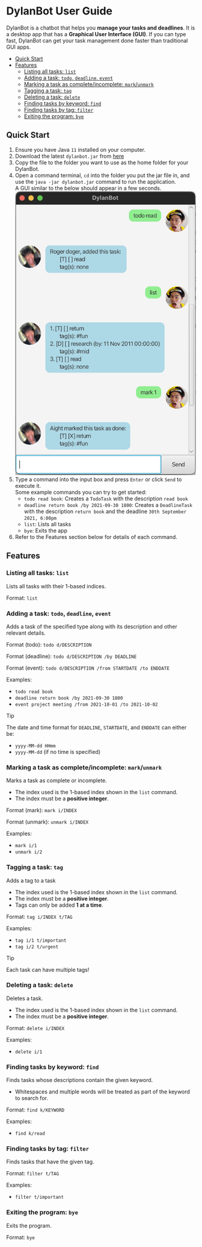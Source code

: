 # DylanBot User Guide

DylanBot is a chatbot that helps you **manage your tasks and deadlines**. 
It is a desktop app that has a **Graphical User Interface (GUI)**. 
If you can type fast, DylanBot can get your task management done faster than traditional GUI apps.

- [Quick Start](#quick-start)
- [Features](#features)
  - [Listing all tasks: `list`](#listing-all-tasks-list)
  - [Adding a task: `todo`, `deadline`, `event`](#adding-a-task-todo-deadline-event)
  - [Marking a task as complete/incomplete: `mark`/`unmark`](#marking-a-task-as-completeincomplete-markunmark)
  - [Tagging a task: `tag`](#tagging-a-task-tag)
  - [Deleting a task: `delete`](#deleting-a-task-delete)
  - [Finding tasks by keyword: `find`](#finding-tasks-by-keyword-find)
  - [Finding tasks by tag: `filter`](#finding-tasks-by-tag-filter)
  - [Exiting the program: `bye`](#exiting-the-program-bye)

## Quick Start
1. Ensure you have Java `11` installed on your computer.
2. Download the latest `dylanbot.jar` from [here](samplelink.com)
3. Copy the file to the folder you want to use as the home folder for your DylanBot.
4. Open a command terminal, `cd` into the folder you put the jar file in, and use the `java -jar dylanbot.jar` command to run the application. 
<br>A GUI similar to the below should appear in a few seconds.
![DylanBot GUI](Ui.png)
5. Type a command into the input box and press `Enter` or click `Send` to execute it.
<br>Some example commands you can try to get started:
    - `todo read book`: Creates a `TodoTask` with the description `read book`
    - `deadline return book /by 2021-09-30 1800`: Creates a `DeadlineTask` with the description `return book` and the deadline `30th September 2021, 6:00pm`
    - `list`: Lists all tasks
    - `bye`: Exits the app
6. Refer to the Features section below for details of each command.

## Features

### Listing all tasks: `list`
Lists all tasks with their 1-based indices.

Format: `list`

### Adding a task: `todo`, `deadline`, `event`
Adds a task of the specified type along with its description and other relevant details.

Format (todo): `todo d/DESCRIPTION`

Format (deadline): `todo d/DESCRIPTION /by DEADLINE`

Format (event): `todo d/DESCRIPTION /from STARTDATE /to ENDDATE`

Examples:
- `todo read book`
- `deadline return book /by 2021-09-30 1800`
- `event project meeting /from 2021-10-01 /to 2021-10-02`

> [!TIP]
> The date and time format for `DEADLINE`, `STARTDATE`, and `ENDDATE` can either be:
>- `yyyy-MM-dd HHmm`
>- `yyyy-MM-dd` (if no time is specified)

### Marking a task as complete/incomplete: `mark`/`unmark`
Marks a task as complete or incomplete.
- The index used is the 1-based index shown in the `list` command.
- The index must be a **positive integer**.

Format (mark): `mark i/INDEX` 

Format (unmark): `unmark i/INDEX`

Examples:
- `mark i/1`
- `unmark i/2`

### Tagging a task: `tag`
Adds a tag to a task
- The index used is the 1-based index shown in the `list` command.
- The index must be a **positive integer**. 
- Tags can only be added **1 at a time**. 

Format: `tag i/INDEX t/TAG`

Examples:
- `tag i/1 t/important`
- `tag i/2 t/urgent`

>[!TIP]
> Each task can have multiple tags!

### Deleting a task: `delete`
Deletes a task.
- The index used is the 1-based index shown in the `list` command.
- The index must be a **positive integer**.

Format: `delete i/INDEX`

Examples:
- `delete i/1`

### Finding tasks by keyword: `find`
Finds tasks whose descriptions contain the given keyword. 
- Whitespaces and multiple words will be treated as part of the keyword to search for.

Format: `find k/KEYWORD`

Examples:
- `find k/read`

### Finding tasks by tag: `filter`
Finds tasks that have the given tag.

Format: `filter t/TAG`

Examples:
- `filter t/important`

### Exiting the program: `bye`
Exits the program.

Format: `bye`